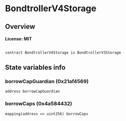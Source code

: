 # BondtrollerV4Storage

## Overview

#### License: MIT

## 

```solidity
contract BondtrollerV4Storage is BondtrollerV3Storage
```


## State variables info

### borrowCapGuardian (0x21af4569)

```solidity
address borrowCapGuardian
```


### borrowCaps (0x4a584432)

```solidity
mapping(address => uint256) borrowCaps
```

